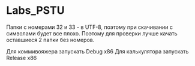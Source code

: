 # Labs_PSTU

Папки с номерами 32 и 33 - в UTF-8, поэтому при скачивании с символами будет все плохо.
Поэтому для проверки лучше качать оставшиеся 2 папки без номеров.

Для коммивояжера запускать Debug x86
Для калькулятора запускать Release x86
